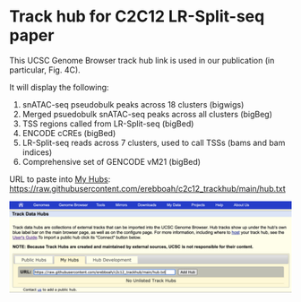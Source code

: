 # Track hub for C2C12 LR-Split-seq paper

This UCSC Genome Browser track hub link is used in our publication (in particular, Fig. 4C).

It will display the following:

1. snATAC-seq pseudobulk peaks across 18 clusters (bigwigs)
2. Merged psuedobulk snATAC-seq peaks across all clusters (bigBeg)
3. TSS regions called from LR-Split-seq (bigBed)
4. ENCODE cCREs (bigBed)
5. LR-Split-seq reads across 7 clusters, used to call TSSs (bams and bam indices)
6. Comprehensive set of GENCODE vM21 (bigBed)

URL to paste into [My Hubs](https://genome.ucsc.edu/cgi-bin/hgHubConnect?hgsid=1096729927_axkdBgbtTPLw67dOTnlGnY69a2jG#unlistedHubs): https://raw.githubusercontent.com/erebboah/c2c12_trackhub/main/hub.txt

![Step 1](https://github.com/erebboah/c2c12_trackhub/blob/main/step1.png)
